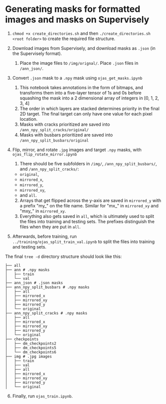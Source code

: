 # Generating masks for formatted images and masks on Supervisely

1. `chmod +x create_directories.sh` and then `./create_directories.sh <root folder>` to create the required file structure.

2. Download images from Supervisely, and download masks as `.json` (in the Supervisely format). 
   1. Place the image files to `/img/orignal/`. Place `.json` files in `/ann_json/`.

3. Convert `.json` mask to a `.npy` mask using `ojas_get_masks.ipynb`
   1. This notebook takes annotations in the form of bitmaps, and transforms them into a five-layer tensor of 1s and 0s before squashing the mask into a 2 dimensional array of integers in [0, 1, 2, 3, 4]
   2. The order in which layers are stacked determines priority in the final 2D target. The final target can only have one value for each pixel location.
   3. Masks with cracks prioritized are saved into `/ann_npy_split_cracks/original/`
   4. Masks with busbars prioritized are saved into `/ann_npy_split_busbars/original`

4. Flip, mirror, and rotate `.jpg` images and target `.npy` masks, with `ojas_flip_rotate_mirror.ipynb`
   1. There should be five subfolders in `/img/`, `/ann_npy_split_busbars/`, and `/ann_npy_split_cracks/`: 
    - `original`, 
    - `mirrored_x`, 
    - `mirrored_y`, 
    - `mirrored_xy`, 
    - and `all`. 
   2. Arrays that get flipped across the y-axis are saved in `mirrored_y` with a prefix "my_" on the file name. Similar for "mx_" in `mirrored_xy` and "mxy_" in `mirrored_xy`. 
   3. Everything also gets saved in `all`, which is ultimately used to split the files into training and testing sets. The prefixes distinguish the files when they are put in `all`.

5. Afterwards, before training, run `../training/ojas_split_train_val.ipynb` to split the files into training and testing sets.

The final `tree -d` directory structure should look like this:
```
├── all
├── ann # .npy masks
│   ├── train
│   └── val
├── ann_json # .json masks
├── ann_npy_split_busbars # .npy masks
│   ├── all
│   ├── mirrored_x
│   ├── mirrored_xy
│   ├── mirrored_y
│   └── original
├── ann_npy_split_cracks # .npy masks
│   ├── all
│   ├── mirrored_x
│   ├── mirrored_xy
│   ├── mirrored_y
│   └── original
├── checkpoints
│   ├── dm_checkpoints2
│   ├── dm_checkpoints5
│   └── dm_checkpoints6
├── img # .jpg images
│   ├── train
│   ├── val
│   ├── all
│   ├── mirrored_x
│   ├── mirrored_xy
│   ├── mirrored_y
│   └── original
```


6. Finally, run `ojas_train.ipynb`.